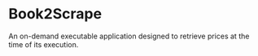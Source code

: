 # Book2Scrape
An on-demand executable application designed to retrieve prices at the time of its execution.
